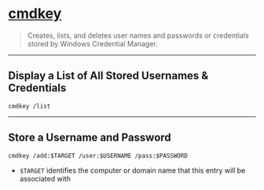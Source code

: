 # [cmdkey](https://docs.microsoft.com/en-us/windows-server/administration/windows-commands/cmdkey)

> Creates, lists, and deletes user names and passwords or credentials stored by Windows Credential Manager.

---

## Display a List of All Stored Usernames & Credentials

```batch
cmdkey /list
```

---

## Store a Username and Password

```batch
cmdkey /add:$TARGET /user:$USERNAME /pass:$PASSWORD
```

- `$TARGET` identifies the computer or domain name that this entry will be associated with